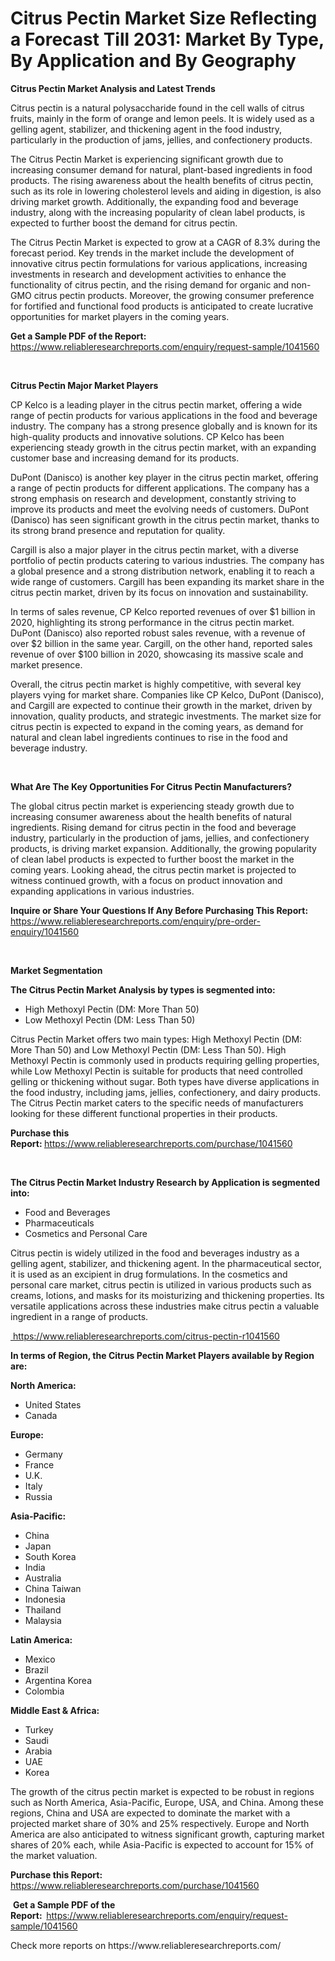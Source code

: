 <p><h1>Citrus Pectin Market Size Reflecting a Forecast Till 2031: Market By Type, By Application and By Geography</h1></p><p><strong>Citrus Pectin Market Analysis and Latest Trends</strong></p>
<p><p>Citrus pectin is a natural polysaccharide found in the cell walls of citrus fruits, mainly in the form of orange and lemon peels. It is widely used as a gelling agent, stabilizer, and thickening agent in the food industry, particularly in the production of jams, jellies, and confectionery products.</p><p>The Citrus Pectin Market is experiencing significant growth due to increasing consumer demand for natural, plant-based ingredients in food products. The rising awareness about the health benefits of citrus pectin, such as its role in lowering cholesterol levels and aiding in digestion, is also driving market growth. Additionally, the expanding food and beverage industry, along with the increasing popularity of clean label products, is expected to further boost the demand for citrus pectin.</p><p>The Citrus Pectin Market is expected to grow at a CAGR of 8.3% during the forecast period. Key trends in the market include the development of innovative citrus pectin formulations for various applications, increasing investments in research and development activities to enhance the functionality of citrus pectin, and the rising demand for organic and non-GMO citrus pectin products. Moreover, the growing consumer preference for fortified and functional food products is anticipated to create lucrative opportunities for market players in the coming years.</p></p>
<p><strong>Get a Sample PDF of the Report:&nbsp;</strong> <a href="https://www.reliableresearchreports.com/enquiry/request-sample/1041560">https://www.reliableresearchreports.com/enquiry/request-sample/1041560</a></p>
<p>&nbsp;</p>
<p><strong>Citrus Pectin Major Market Players</strong></p>
<p><p>CP Kelco is a leading player in the citrus pectin market, offering a wide range of pectin products for various applications in the food and beverage industry. The company has a strong presence globally and is known for its high-quality products and innovative solutions. CP Kelco has been experiencing steady growth in the citrus pectin market, with an expanding customer base and increasing demand for its products.</p><p>DuPont (Danisco) is another key player in the citrus pectin market, offering a range of pectin products for different applications. The company has a strong emphasis on research and development, constantly striving to improve its products and meet the evolving needs of customers. DuPont (Danisco) has seen significant growth in the citrus pectin market, thanks to its strong brand presence and reputation for quality.</p><p>Cargill is also a major player in the citrus pectin market, with a diverse portfolio of pectin products catering to various industries. The company has a global presence and a strong distribution network, enabling it to reach a wide range of customers. Cargill has been expanding its market share in the citrus pectin market, driven by its focus on innovation and sustainability.</p><p>In terms of sales revenue, CP Kelco reported revenues of over $1 billion in 2020, highlighting its strong performance in the citrus pectin market. DuPont (Danisco) also reported robust sales revenue, with a revenue of over $2 billion in the same year. Cargill, on the other hand, reported sales revenue of over $100 billion in 2020, showcasing its massive scale and market presence.</p><p>Overall, the citrus pectin market is highly competitive, with several key players vying for market share. Companies like CP Kelco, DuPont (Danisco), and Cargill are expected to continue their growth in the market, driven by innovation, quality products, and strategic investments. The market size for citrus pectin is expected to expand in the coming years, as demand for natural and clean label ingredients continues to rise in the food and beverage industry.</p></p>
<p>&nbsp;</p>
<p><strong>What Are The Key Opportunities For Citrus Pectin Manufacturers?</strong></p>
<p><p>The global citrus pectin market is experiencing steady growth due to increasing consumer awareness about the health benefits of natural ingredients. Rising demand for citrus pectin in the food and beverage industry, particularly in the production of jams, jellies, and confectionery products, is driving market expansion. Additionally, the growing popularity of clean label products is expected to further boost the market in the coming years. Looking ahead, the citrus pectin market is projected to witness continued growth, with a focus on product innovation and expanding applications in various industries.</p></p>
<p><strong>Inquire or Share Your Questions If Any Before Purchasing This Report:</strong> <a href="https://www.reliableresearchreports.com/enquiry/pre-order-enquiry/1041560">https://www.reliableresearchreports.com/enquiry/pre-order-enquiry/1041560</a></p>
<p>&nbsp;</p>
<p><strong>Market Segmentation</strong></p>
<p><strong>The Citrus Pectin Market Analysis by types is segmented into:</strong></p>
<p><ul><li>High Methoxyl Pectin (DM: More Than 50)</li><li>Low Methoxyl Pectin (DM: Less Than 50)</li></ul></p>
<p><p>Citrus Pectin Market offers two main types: High Methoxyl Pectin (DM: More Than 50) and Low Methoxyl Pectin (DM: Less Than 50). High Methoxyl Pectin is commonly used in products requiring gelling properties, while Low Methoxyl Pectin is suitable for products that need controlled gelling or thickening without sugar. Both types have diverse applications in the food industry, including jams, jellies, confectionery, and dairy products. The Citrus Pectin market caters to the specific needs of manufacturers looking for these different functional properties in their products.</p></p>
<p><strong>Purchase this Report:&nbsp;</strong><a href="https://www.reliableresearchreports.com/purchase/1041560">https://www.reliableresearchreports.com/purchase/1041560</a></p>
<p>&nbsp;</p>
<p><strong>The Citrus Pectin Market Industry Research by Application is segmented into:</strong></p>
<p><ul><li>Food and Beverages</li><li>Pharmaceuticals</li><li>Cosmetics and Personal Care</li></ul></p>
<p><p>Citrus pectin is widely utilized in the food and beverages industry as a gelling agent, stabilizer, and thickening agent. In the pharmaceutical sector, it is used as an excipient in drug formulations. In the cosmetics and personal care market, citrus pectin is utilized in various products such as creams, lotions, and masks for its moisturizing and thickening properties. Its versatile applications across these industries make citrus pectin a valuable ingredient in a range of products.</p></p>
<p><a href="https://www.reliableresearchreports.com/citrus-pectin-r1041560">&nbsp;https://www.reliableresearchreports.com/citrus-pectin-r1041560</a></p>
<p><strong>In terms of Region, the Citrus Pectin Market Players available by Region are:</strong></p>
<p>
    <p> <strong> North America: </strong>
        <ul>
            <li>United States</li>
            <li>Canada</li>
        </ul>
        </p> 
    <p> <strong> Europe: </strong>
        <ul>
            <li>Germany</li>
            <li>France</li>
            <li>U.K.</li>
            <li>Italy</li>
            <li>Russia</li>
        </ul>
        </p> 
    <p> <strong> Asia-Pacific: </strong>
        <ul>
            <li>China</li>
            <li>Japan</li>
            <li>South Korea</li>
            <li>India</li>
            <li>Australia</li>
            <li>China Taiwan</li>
            <li>Indonesia</li>
            <li>Thailand</li>
            <li>Malaysia</li>
        </ul>
        </p> 
    <p> <strong> Latin America: </strong>
        <ul>
            <li>Mexico</li>
            <li>Brazil</li>
            <li>Argentina Korea</li>
            <li>Colombia</li>
        </ul>
        </p> 
    <p> <strong> Middle East & Africa: </strong>
        <ul>
            <li>Turkey</li>
            <li>Saudi</li>
            <li>Arabia</li>
            <li>UAE</li>
            <li>Korea</li>
        </ul>
    </p>
    </p>
<p><p>The growth of the citrus pectin market is expected to be robust in regions such as North America, Asia-Pacific, Europe, USA, and China. Among these regions, China and USA are expected to dominate the market with a projected market share of 30% and 25% respectively. Europe and North America are also anticipated to witness significant growth, capturing market shares of 20% each, while Asia-Pacific is expected to account for 15% of the market valuation.</p></p>
<p><strong>Purchase this Report: </strong><a href="https://www.reliableresearchreports.com/purchase/1041560">https://www.reliableresearchreports.com/purchase/1041560</a></p>
<p>&nbsp;<strong>Get a Sample PDF of the Report:&nbsp;&nbsp;</strong><a href="https://www.reliableresearchreports.com/enquiry/request-sample/1041560">https://www.reliableresearchreports.com/enquiry/request-sample/1041560</a></p>
<p><strong></strong></p>
<p>Check more reports on https://www.reliableresearchreports.com/</p>